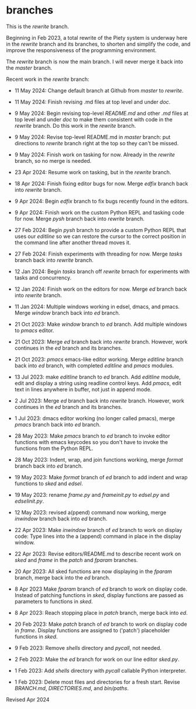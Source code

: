 
branches
========

This is the *rewrite* branch.

Beginning in Feb 2023, a total rewrite of the Piety system is underway
here in the *rewrite* branch and its branches, to shorten and simplify 
the code, and improve the responsiveness of the programming environment.

The *rewrite* branch is now the main branch.  I will never merge it back
into the *master* branch.

Recent work in the *rewrite* branch:

- 11 May 2024: Change default branch at Github from *master* to *rewrite*.

- 11 May 2024: Finish revising .md files at top level and under *doc*.

-  9 May 2024: Begin revising top-level *README.md* and other *.md* files
   at top level and under *doc* to make them consistent with code in
   the *rewrite* branch.  Do this work in the *rewrite* branch.

-  9 May 2024:  Revise top-level README.md in *master* branch:
   put directions to *rewrite* branch right at the top so they
   can't be missed.
 
-  9 May 2024:  Finish work on tasking for now.  Already in the *rewrite*
   branch, so no merge is needed.
 
- 23 Apr 2024:  Resume work on tasking, but in the *rewrite* branch.

- 18 Apr 2024:  Finish fixing editor bugs for now.  Merge *edfix* branch
  back into *rewrite* branch.

- 9 Apr 2024: Begin *edfix* branch to fix bugs recently found in the editors. 

- 9 Apr 2024: Finish work on the custom Python REPL and tasking code 
  for now.  Merge *pysh* branch back into *rewrite* branch.

- 27 Feb 2024: Begin *pysh* branch to provide a custom Python REPL that
  uses our *editline* so we can restore the cursor to the correct
  position in the command line after another thread moves it.
 
- 27 Feb 2024: Finish experiments with threading for now.  Merge 
  *tasks* branch back into *rewrite* branch.

- 12 Jan 2024: Begin *tasks* branch off *rewrite* brnach for experiments 
  with tasks and  concurrency.

- 12 Jan 2024: Finish work on the editors for now.  Merge *ed* branch
  back into *rewrite* branch.

- 11 Jan 2024: Multiple windows working in edsel, dmacs, and pmacs.
  Merge *window* branch back into *ed* branch.

- 21 Oct 2023: Make *window* branch to *ed* branch.  Add multiple windows
  to *pmacs* editor.

- 21 Oct 2023: Merge *ed* branch back into *rewrite* branch.  However, 
  work continues in the *ed* branch and its branches.

- 21 Oct 2023: *pmacs* emacs-like editor working.  Merge *editline* branch 
  back into *ed* branch, with completed *editline* and *pmacs* modules.  

- 13 Jul 2023: make *editline* branch to *ed* branch.
  Add *editline* module, edit and display a string using readline control keys.
  Add *pmacs*, edit text in lines anywhere in buffer, not just in append mode. 

- 2 Jul 2023: Merge *ed* branch back into *rewrite* branch.  However, 
  work continues in the *ed* branch and its branches.

- 1 Jul 2023: dmacs editor working (no longer called pmacs), merge 
  *pmacs* branch back into *ed* branch.

- 28 May 2023: Make *pmacs* branch to *ed* branch to invoke editor functions
  with emacs keycodes so you don't have to invoke the functions from the 
  Python REPL.

- 28 May 2023: Indent, wrap, and join functions working, merge *format*
  branch back into *ed* branch.

- 19 May 2023: Make *format* branch of *ed* branch to add indent and 
  wrap functions to *sked* and *edsel*.

- 19 May 2023: rename *frame.py* and *frameinit.py* to *edsel.py* and
  *edselinit.py*.

- 12 May 2023: revised a(ppend) command now working, merge *inwindow* branch
  back into *ed* branch.

- 22 Apr 2023: Make *inwindow* branch of *ed* branch to work on display code:
   Type lines into the a (append) command in place in the display window.

- 22 Apr 2023: Revise editors/README.md to describe recent work on
   *sked* and *frame* in the *patch* and *fparam* branches.

- 20 Apr 2023: All sked functions are now displaying in the *fparam* branch,
   merge back into the *ed* branch.

-  8 Apr 2023 Make *fparam* branch of *ed* branch to work on display code.
   Instead of patching functions in *sked*, display functions are passed 
   as parameters to functions in *sked*.

-  8 Apr 2023: Reach stopping place in *patch* branch, merge back into *ed*.

- 20 Feb 2023: Make *patch* branch of *ed* branch to work on display code 
   in *frame*.  Display functions are assigned to ('patch') placeholder
   functions in *sked*.

-  9 Feb 2023: Remove *shells* directory and *pycall*, not needed.

-  2 Feb 2023: Make the *ed* branch for work on our line editor *sked.py*.

-  1 Feb 2023: Add *shells* directory with *pycall* callable Python interpreter.

-  1 Feb 2023: Delete most files and directories for a fresh start.
   Revise *BRANCH.md*, *DIRECTORIES.md*, and *bin/paths*.

Revised Apr 2024
